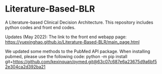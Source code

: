 # Literature-Based-BLR 
A Literature-based Clinical Decision Architecture. This repository includes python codes and front end codes.

Updates (May 2022): The link to the front end webapp page: https://yuexinghao.github.io/Literature-Based-BLR/main_page.html

We updated some methods to the PubMed API package. When installing pubmed, please use the following code: python -m pip install git+https://github.com/kexinquan/pymed.git@63c07c687e6a23675d9a6bf52e304ca2d392ba21
